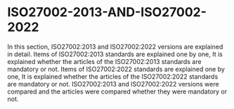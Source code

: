 # ISO27002-2013-AND-ISO27002-2022
In this section, ISO27002:2013 and ISO27002:2022 versions are explained in detail.
Items of ISO27002:2013 standards are explained one by one,
It is explained whether the articles of the ISO27002:2013 standards are mandatory or not.
Items of ISO27002:2022 standards are explained one by one,
It is explained whether the articles of the ISO27002:2022 standards are mandatory or not.
ISO27002:2013 and ISO27002:2022 versions were compared and the articles were compared whether they were mandatory or not.
